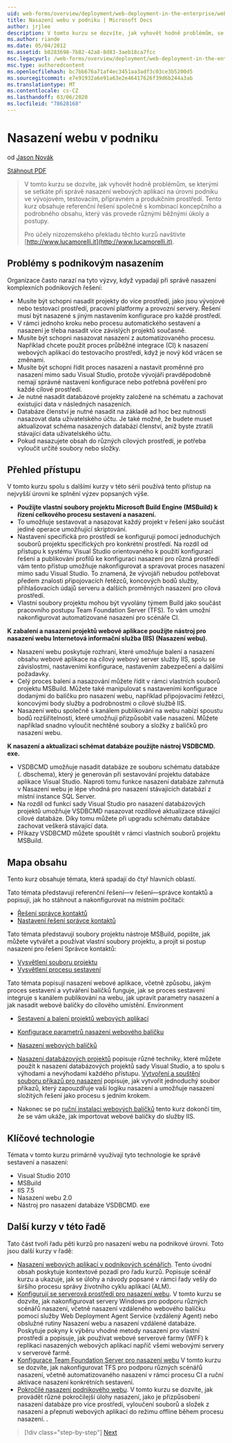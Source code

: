 ```yaml
---
uid: web-forms/overview/deployment/web-deployment-in-the-enterprise/web-deployment-in-the-enterprise
title: Nasazení webu v podniku | Microsoft Docs
author: jrjlee
description: V tomto kurzu se dozvíte, jak vyhovět hodně problémům, se kterými se setkáte při správě nasazení webových aplikací na podnikové úrovni do devel...
ms.author: riande
ms.date: 05/04/2012
ms.assetid: b8283698-7b82-42a8-8d83-3aeb18ca7fcc
msc.legacyurl: /web-forms/overview/deployment/web-deployment-in-the-enterprise/web-deployment-in-the-enterprise
msc.type: authoredcontent
ms.openlocfilehash: bc7bb676a71af4ec3451aa3adf3c03ce3b5200d5
ms.sourcegitcommit: e7e91932a6e91a63e2e46417626f39d6b244a3ab
ms.translationtype: MT
ms.contentlocale: cs-CZ
ms.lasthandoff: 03/06/2020
ms.locfileid: "78628168"
---
```

# <a name="web-deployment-in-the-enterprise"></a>Nasazení webu v podniku

od [Jason Novák](https://github.com/jrjlee)

[Stáhnout PDF](https://msdnshared.blob.core.windows.net/media/MSDNBlogsFS/prod.evol.blogs.msdn.com/CommunityServer.Blogs.Components.WeblogFiles/00/00/00/63/56/8130.DeployingWebAppsInEnterpriseScenarios.pdf)

> V tomto kurzu se dozvíte, jak vyhovět hodně problémům, se kterými se setkáte při správě nasazení webových aplikací na úrovni podniku ve vývojovém, testovacím, přípravném a produkčním prostředí. Tento kurz obsahuje referenční řešení společně s kombinací koncepčního a podrobného obsahu, který vás provede různými běžnými úkoly a postupy.
> 
> Pro účely nizozemského překladu těchto kurzů navštivte [http://www.lucamorelli.it](http://www.lucamorelli.it).

## <a name="enterprise-deployment-challenges"></a>Problémy s podnikovým nasazením

Organizace často narazí na tyto výzvy, když vypadají při správě nasazení komplexních podnikových řešení:

- Musíte být schopni nasadit projekty do více prostředí, jako jsou vývojové nebo testovací prostředí, pracovní platformy a provozní servery. Řešení musí být nasazené s jiným nastavením konfigurace pro každé prostředí.
- V rámci jednoho kroku nebo procesu automatického sestavení a nasazení je třeba nasadit více závislých projektů současně.
- Musíte být schopni nasazovat nasazení z automatizovaného procesu. Například chcete použít proces průběžné integrace (CI) k nasazení webových aplikací do testovacího prostředí, když je nový kód vrácen se změnami.
- Musíte být schopni řídit proces nasazení a nastavit proměnné pro nasazení mimo sadu Visual Studio, protože vývojáři pravděpodobně nemají správné nastavení konfigurace nebo potřebná pověření pro každé cílové prostředí.
- Je nutné nasadit databázové projekty založené na schématu a zachovat existující data v následných nasazeních.
- Databáze členství je nutné nasadit na základě ad hoc bez nutnosti nasazovat data uživatelského účtu. Je také možné, že budete muset aktualizovat schéma nasazených databází členství, aniž byste ztratili stávající data uživatelského účtu.
- Pokud nasazujete obsah do různých cílových prostředí, je potřeba vyloučit určité soubory nebo složky.

## <a name="overview-of-approach"></a>Přehled přístupu

V tomto kurzu spolu s dalšími kurzy v této sérii používá tento přístup na nejvyšší úrovni ke splnění výzev popsaných výše.

- **Použijte vlastní soubory projektu Microsoft Build Engine (MSBuild) k řízení celkového procesu sestavení a nasazení.**
- To umožňuje sestavovat a nasazovat každý projekt v řešení jako součást jediné operace umožňující skriptování.
- Nastavení specifická pro prostředí se konfigurují pomocí jednoduchých souborů projektu specifických pro konkrétní prostředí. Na rozdíl od přístupu k systému Visual Studio orientovaného k použití konfigurací řešení a publikování profilů ke konfiguraci nasazení pro různá prostředí vám tento přístup umožňuje nakonfigurovat a spravovat proces nasazení mimo sadu Visual Studio. To znamená, že vývojáři nebudou potřebovat předem znalosti připojovacích řetězců, koncových bodů služby, přihlašovacích údajů serveru a dalších proměnných nasazení pro cílová prostředí.
- Vlastní soubory projektu mohou být vyvolány týmem Build jako součást pracovního postupu Team Foundation Server (TFS). To vám umožní nakonfigurovat automatizované nasazení pro scénáře CI.

**K zabalení a nasazení projektů webové aplikace použijte nástroj pro nasazení webu Internetová informační služba (IIS) (Nasazení webu).**

- Nasazení webu poskytuje rozhraní, které umožňuje balení a nasazení obsahu webové aplikace na cílový webový server služby IIS, spolu se závislostmi, nastaveními konfigurace, nastavením zabezpečení a dalšími požadavky.
- Celý proces balení a nasazování můžete řídit v rámci vlastních souborů projektu MSBuild. Můžete také manipulovat s nastaveními konfigurace dodanými do balíčku pro nasazení webu, například připojovacími řetězci, koncovými body služby a podrobnostmi o cílové službě IIS.
- Nasazení webu společně s kanálem publikování na webu nabízí spoustu bodů rozšiřitelnosti, které umožňují přizpůsobit vaše nasazení. Můžete například snadno vyloučit nechtěné soubory a složky z balíčků pro nasazení webu.

**K nasazení a aktualizaci schémat databáze použijte nástroj VSDBCMD. exe.**

- VSDBCMD umožňuje nasadit databáze ze souboru schématu databáze (. dbschema), který je generován při sestavování projektu databáze aplikace Visual Studio. Naproti tomu funkce nasazení databáze zahrnutá v Nasazení webu je lépe vhodná pro nasazení stávajících databází z místní instance SQL Server.
- Na rozdíl od funkcí sady Visual Studio pro nasazení databázových projektů umožňuje VSDBCMD nasazovat rozdílové aktualizace stávající cílové databáze. Díky tomu můžete při upgradu schématu databáze zachovat veškerá stávající data.
- Příkazy VSDBCMD můžete spouštět v rámci vlastních souborů projektu MSBuild.

## <a name="content-map"></a>Mapa obsahu

Tento kurz obsahuje témata, která spadají do čtyř hlavních oblastí.

Tato témata představují referenční řešení&#x2014;v řešení&#x2014;správce kontaktů a popisují, jak ho stáhnout a nakonfigurovat na místním počítači:

- [Řešení správce kontaktů](the-contact-manager-solution.md)
- [Nastavení řešení správce kontaktů](setting-up-the-contact-manager-solution.md)

Tato témata představují soubory projektu nástroje MSBuild, popište, jak můžete vytvářet a používat vlastní soubory projektu, a projít si postup nasazení pro řešení Správce kontaktů:

- [Vysvětlení souboru projektu](understanding-the-project-file.md)
- [Vysvětlení procesu sestavení](understanding-the-build-process.md)

Tato témata popisují nasazení webové aplikace, včetně způsobu, jakým proces sestavení a vytváření balíčků funguje, jak se proces sestavení integruje s kanálem publikování na webu, jak upravit parametry nasazení a jak nasadit webové balíčky do cílového umístění. Environment

- [Sestavení a balení projektů webových aplikací](building-and-packaging-web-application-projects.md)
- [Konfigurace parametrů nasazení webového balíčku](configuring-parameters-for-web-package-deployment.md)
- [Nasazení webových balíčků](deploying-web-packages.md)

- [Nasazení databázových projektů](deploying-database-projects.md) popisuje různé techniky, které můžete použít k nasazení databázových projektů sady Visual Studio, a to spolu s výhodami a nevýhodami každého přístupu. [Vytvoření a spuštění souboru příkazů pro nasazení](creating-and-running-a-deployment-command-file.md) popisuje, jak vytvořit jednoduchý soubor příkazů, který zapouzdřuje vaši logiku nasazení a umožňuje nasazení složitých řešení jako procesu s jedním krokem.
- Nakonec se po [ruční instalaci webových balíčků](manually-installing-web-packages.md) tento kurz dokončí tím, že se vám ukáže, jak importovat webové balíčky do služby IIS.

## <a name="key-technologies"></a>Klíčové technologie

Témata v tomto kurzu primárně využívají tyto technologie ke správě sestavení a nasazení:

- Visual Studio 2010
- MSBuild
- IIS 7.5
- Nasazení webu 2.0
- Nástroj pro nasazení databáze VSDBCMD. exe

## <a name="other-tutorials-in-this-series"></a>Další kurzy v této řadě

Tato část tvoří řadu pěti kurzů pro nasazení webu na podnikové úrovni. Toto jsou další kurzy v řadě:

- [Nasazení webových aplikací v podnikových scénářích](../deploying-web-applications-in-enterprise-scenarios/deploying-web-applications-in-enterprise-scenarios.md). Tento úvodní obsah poskytuje kontextové pozadí pro řadu kurzů. Popisuje scénář kurzu a ukazuje, jak se úlohy a návody popsané v rámci řady vešly do širšího procesu správy životního cyklu aplikací (ALM).
- [Konfigurují se serverová prostředí pro nasazení webu](../configuring-server-environments-for-web-deployment/configuring-server-environments-for-web-deployment.md). V tomto kurzu se dozvíte, jak nakonfigurovat servery Windows pro podporu různých scénářů nasazení, včetně nasazení vzdáleného webového balíčku pomocí služby Web Deployment Agent Service (vzdálený Agent) nebo obslužné rutiny Nasazení webu a nasazení vzdálené databáze. Poskytuje pokyny k výběru vhodné metody nasazení pro vlastní prostředí a popisuje, jak používat webové serverové farmy (WFF) k replikaci nasazených webových aplikací napříč všemi webovými servery v serverové farmě.
- [Konfigurace Team Foundation Server pro nasazení webu](../configuring-team-foundation-server-for-web-deployment/configuring-team-foundation-server-for-web-deployment.md) V tomto kurzu se dozvíte, jak nakonfigurovat TFS pro podporu různých scénářů nasazení, včetně automatizovaného nasazení v rámci procesu CI a ruční aktivace nasazení konkrétních sestavení.
- [Pokročilé nasazení podnikového webu](../advanced-enterprise-web-deployment/advanced-enterprise-web-deployment.md). V tomto kurzu se dozvíte, jak provádět různé pokročilejší úlohy nasazení, jako je přizpůsobení nasazení databáze pro více prostředí, vyloučení souborů a složek z nasazení a přepnutí webových aplikací do režimu offline během procesu nasazení. .

> [!div class="step-by-step"]
> [Next](the-contact-manager-solution.md)
